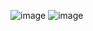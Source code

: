 ![image](https://github.com/user-attachments/assets/c3214a2b-1a07-4149-9ad9-6c406f21ca97)
![image](https://github.com/user-attachments/assets/572948f1-7b3a-4353-94b8-71a05c326f6c)
